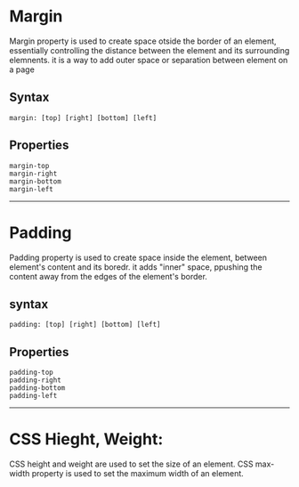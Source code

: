# Margin
Margin property is used to create space otside the border of an element, essentially controlling the distance between the element and its surrounding elemnents. it is a way to add outer space or separation between element on a page

## Syntax
    margin: [top] [right] [bottom] [left]

## Properties
    margin-top
    margin-right
    margin-bottom
    margin-left
--------------------------------------------------------------------------------------


# Padding
Padding property is used to create space inside the element, between element's content and its boredr. it adds "inner" space, ppushing the content away from the edges of the element's border.

## syntax
    padding: [top] [right] [bottom] [left]

##  Properties
    padding-top
    padding-right
    padding-bottom
    padding-left
--------------------------------------------------------------------------------------

# CSS Hieght, Weight:
CSS height and weight are used to set the size of an element.
CSS max-width property is used to set the maximum width of an element.

